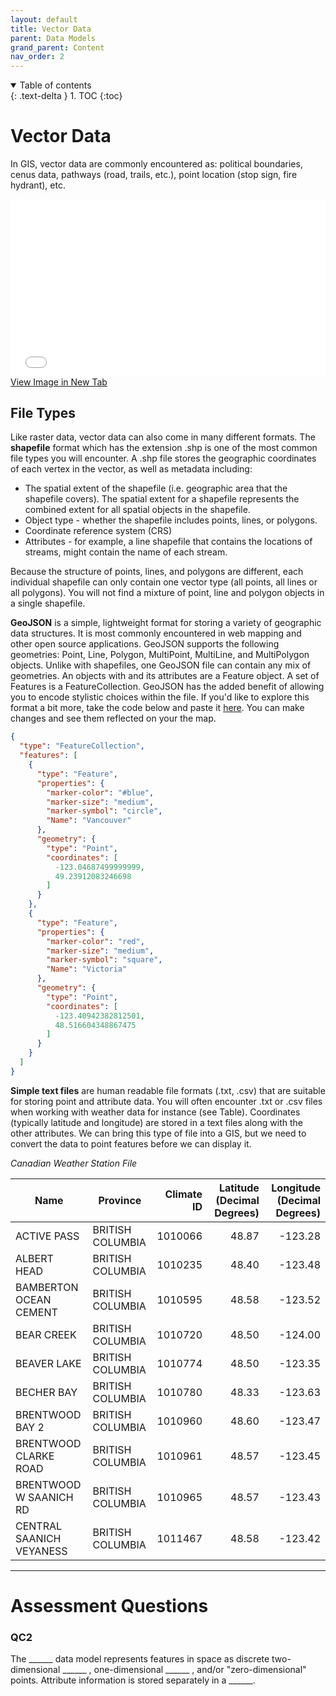 ```yaml
---
layout: default
title: Vector Data
parent: Data Models
grand_parent: Content
nav_order: 2
---
```


<details open markdown="block">
  <summary>
    Table of contents
  </summary>
  {: .text-delta }
1. TOC
{:toc}
</details>


# Vector Data

In GIS, vector data are commonly encountered as: political boundaries, cenus data, pathways (road, trails, etc.), point location (stop sign, fire hydrant), etc.

<div style="overflow: hidden;
  padding-top: 56.25%;
  position: relative">
  <iframe src="content/Vector.html" title="Processes" scrolling="no" frameborder="0"
    style="border: 0;
   height: 100%;
   left: 0;
   position: absolute;
   top: 0;
   width: 100%;">
   <p>Your browser does not support iframes.</p>
 </iframe>
</div>
<a href="content/Vector.html" target="_blank">View Image in New Tab</a>

## File Types

Like raster data, vector data can also come in many different formats. The **shapefile** format which has the extension .shp is one of the most common file types you will encounter.  A .shp file stores the geographic coordinates of each vertex in the vector, as well as metadata including:

* The spatial extent of the shapefile (i.e. geographic area that the shapefile covers). The spatial extent for a shapefile represents the combined extent for all spatial objects in the shapefile.
* Object type - whether the shapefile includes points, lines, or polygons.
* Coordinate reference system (CRS)
* Attributes - for example, a line shapefile that contains the locations of streams, might contain the name of each stream.

Because the structure of points, lines, and polygons are different, each individual shapefile can only contain one vector type (all points, all lines or all polygons). You will not find a mixture of point, line and polygon objects in a single shapefile.

**GeoJSON** is a simple, lightweight format for storing a variety of geographic data structures.  It is most commonly encountered in web mapping and other open source applications.  GeoJSON supports the following geometries: Point, Line, Polygon, MultiPoint, MultiLine, and MultiPolygon objects.  Unlike with shapefiles, one GeoJSON file can contain any mix of geometries. An objects with and its attributes are a Feature object. A set of Features is a FeatureCollection.  GeoJSON has the added benefit of allowing you to encode stylistic choices within the file.  If you'd like to explore this format a bit more, take the code below and paste it [here](https://geojson.io/#map=2/20.0/0.0).  You can make changes and see them reflected on your the map.

```json
{
  "type": "FeatureCollection",
  "features": [
    {
      "type": "Feature",
      "properties": {
        "marker-color": "#blue",
        "marker-size": "medium",
        "marker-symbol": "circle",
        "Name": "Vancouver"
      },
      "geometry": {
        "type": "Point",
        "coordinates": [
          -123.04687499999999,
          49.23912083246698
        ]
      }
    },
    {
      "type": "Feature",
      "properties": {
        "marker-color": "red",
        "marker-size": "medium",
        "marker-symbol": "square",
        "Name": "Victoria"
      },
      "geometry": {
        "type": "Point",
        "coordinates": [
          -123.40942382812501,
          48.516604348867475
        ]
      }
    }
  ]
}
```
**Simple text files** are human readable file formats (.txt, .csv) that are suitable for storing point and attribute data.  You will often encounter .txt or .csv files when working with weather data for instance (see Table).  Coordinates (typically latitude and longitude) are stored in a text files along with the other attributes.  We can bring this type of file into a GIS, but we need to convert the data to point features before we can display it. 

*Canadian Weather Station File*

|          Name          |    Province    |Climate ID|Latitude (Decimal Degrees)|Longitude (Decimal Degrees)|
|------------------------|----------------|---------:|-------------------------:|--------------------------:|
|ACTIVE PASS             |BRITISH COLUMBIA|   1010066|                     48.87|                    -123.28|
|ALBERT HEAD             |BRITISH COLUMBIA|   1010235|                     48.40|                    -123.48|
|BAMBERTON OCEAN CEMENT  |BRITISH COLUMBIA|   1010595|                     48.58|                    -123.52|
|BEAR CREEK              |BRITISH COLUMBIA|   1010720|                     48.50|                    -124.00|
|BEAVER LAKE             |BRITISH COLUMBIA|   1010774|                     48.50|                    -123.35|
|BECHER BAY              |BRITISH COLUMBIA|   1010780|                     48.33|                    -123.63|
|BRENTWOOD BAY 2         |BRITISH COLUMBIA|   1010960|                     48.60|                    -123.47|
|BRENTWOOD CLARKE ROAD   |BRITISH COLUMBIA|   1010961|                     48.57|                    -123.45|
|BRENTWOOD W SAANICH RD  |BRITISH COLUMBIA|   1010965|                     48.57|                    -123.43|
|CENTRAL SAANICH VEYANESS|BRITISH COLUMBIA|   1011467|                     48.58|                    -123.42|




---

# Assessment Questions

### QC2

The ______ data model represents features in space as discrete two-dimensional ______ , one-dimensional ______ , and/or "zero-dimensional"  points.  Attribute information is stored separately in a ______.